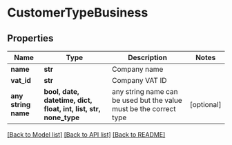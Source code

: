 # CustomerTypeBusiness


## Properties
Name | Type | Description | Notes
------------ | ------------- | ------------- | -------------
**name** | **str** | Company name | 
**vat_id** | **str** | Company VAT ID | 
**any string name** | **bool, date, datetime, dict, float, int, list, str, none_type** | any string name can be used but the value must be the correct type | [optional]

[[Back to Model list]](../README.md#documentation-for-models) [[Back to API list]](../README.md#documentation-for-api-endpoints) [[Back to README]](../README.md)


